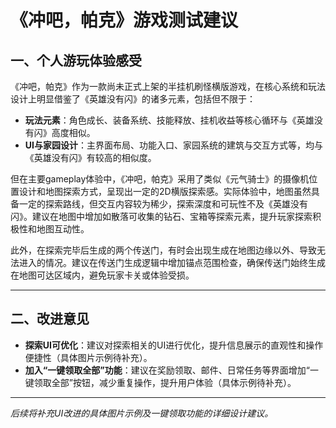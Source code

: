 # 《冲吧，帕克》游戏测试建议

## 一、个人游玩体验感受

《冲吧，帕克》作为一款尚未正式上架的半挂机刷怪横版游戏，在核心系统和玩法设计上明显借鉴了《英雄没有闪》的诸多元素，包括但不限于：
- **玩法元素**：角色成长、装备系统、技能释放、挂机收益等核心循环与《英雄没有闪》高度相似。
- **UI与家园设计**：主界面布局、功能入口、家园系统的建筑与交互方式等，均与《英雄没有闪》有较高的相似度。

但在主要gameplay体验中，《冲吧，帕克》采用了类似《元气骑士》的摄像机位置设计和地图探索方式，呈现出一定的2D横版探索感。实际体验中，地图虽然具备一定的探索路线，但交互内容较为稀少，探索深度和可玩性不及《英雄没有闪》。建议在地图中增加如散落可收集的钻石、宝箱等探索元素，提升玩家探索积极性和地图互动性。

此外，在探索完毕后生成的两个传送门，有时会出现生成在地图边缘以外、导致无法进入的情况。建议在传送门生成逻辑中增加锚点范围检查，确保传送门始终生成在地图可达区域内，避免玩家卡关或体验受损。

---

## 二、改进意见

- **探索UI可优化**：建议对探索相关的UI进行优化，提升信息展示的直观性和操作便捷性（具体图片示例待补充）。
- **加入“一键领取全部”功能**：建议在奖励领取、邮件、日常任务等界面增加“一键领取全部”按钮，减少重复操作，提升用户体验（具体示例待补充）。

---

*后续将补充UI改进的具体图片示例及一键领取功能的详细设计建议。* 